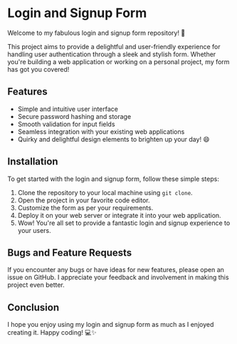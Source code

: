 # Login and Signup Form

Welcome to my fabulous login and signup form repository! 🚀

This project aims to provide a delightful and user-friendly experience for handling user authentication through a sleek and stylish form. Whether you're building a web application or working on a personal project, my form has got you covered!

## Features

- Simple and intuitive user interface
- Secure password hashing and storage
- Smooth validation for input fields
- Seamless integration with your existing web applications
- Quirky and delightful design elements to brighten up your day! 😄

## Installation

To get started with the login and signup form, follow these simple steps:

1. Clone the repository to your local machine using `git clone`.
2. Open the project in your favorite code editor.
3. Customize the form as per your requirements.
4. Deploy it on your web server or integrate it into your web application.
5. Wow! You're all set to provide a fantastic login and signup experience to your users.

## Bugs and Feature Requests

If you encounter any bugs or have ideas for new features, please open an issue on GitHub. I appreciate your feedback and involvement in making this project even better.

## Conclusion

I hope you enjoy using my login and signup form as much as I enjoyed creating it. Happy coding! 💻✨

